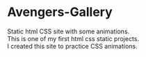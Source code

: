 # Avengers-Gallery
Static html CSS site with some animations.<br/>
This is one of my first html css static projects.<br/>
I created this site to practice CSS animations.
